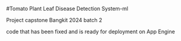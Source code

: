 #Tomato Plant Leaf Disease Detection System-ml

Project capstone Bangkit 2024 batch 2

code that has been fixed and is ready for deployment on App Engine
